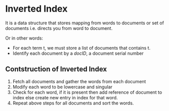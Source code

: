 # Inverted Index
It is a data structure that stores mapping from words to documents or set of documents i.e. directs you from word to document. 

Or in other words:
- For each term t, we must store a list of documents that contains t.
- Identify each document by a *docID*, a document serial number

## Contstruction of Inverted Index 
1. Fetch all documents and gather the words from each document
3. Modify each word to be lowercase and singular
3. Check for each word, if it is present then add reference of document to index else create new entry in index for that word.
4. Repeat above steps for all documents and sort the words.
